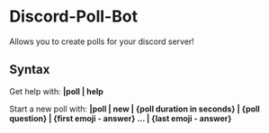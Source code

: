 # Discord-Poll-Bot

Allows you to create polls for your discord server!

## Syntax

Get help with:
**|poll | help**

Start a new poll with:
**|poll | new | {poll duration in seconds} | {poll question} | {first emoji - answer} ... | {last emoji - answer}**
